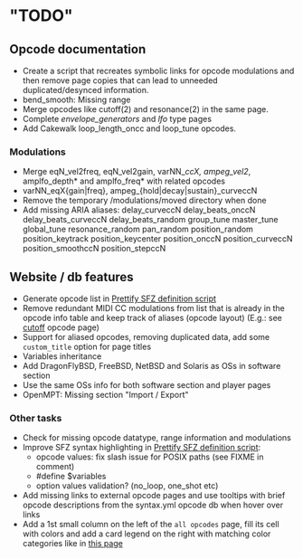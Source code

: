 # "TODO"

## Opcode documentation

- Create a script that recreates symbolic links for opcode modulations and then
  remove page copies that can lead to unneeded duplicated/desynced information.
- bend_smooth: Missing range
- Merge opcodes like cutoff(2) and resonance(2) in the same page.
- Complete _envelope_generators_ and _lfo_ type pages
- Add Cakewalk loop_length_oncc and loop_tune opcodes.

### Modulations

- Merge eqN_vel2freq, eqN_vel2gain, varNN_*ccX, ampeg_vel2*, amplfo_depth*
	and amplfo_freq* with related opcodes
- varNN_eqX{gain|freq}, ampeg_{hold|decay|sustain}_curveccN
- Remove the temporary /modulations/moved directory when done
- Add missing ARIA aliases:
		delay_curveccN
		delay_beats_onccN
		delay_beats_curveccN
		delay_beats_random
		group_tune
		master_tune
		global_tune
		resonance_random
		pan_random
		position_random
		position_keytrack
		position_keycenter
		position_onccN
		position_curveccN
		position_smoothccN
		position_stepccN

## Website / db features

- Generate opcode list in [Prettify SFZ definition script]
- Remove redundant MIDI CC modulations from list that is already in the opcode
	info table and keep track of aliases (opcode layout)
	(E.g.: see [cutoff] opcode page)
- Support for aliased opcodes, removing duplicated data,
  add some `custom_title` option for page titles
- Variables inheritance
- Add DragonFlyBSD, FreeBSD, NetBSD and Solaris as OSs in software section
- Use the same OSs info for both software section and player pages
- OpenMPT: Missing section "Import / Export"

### Other tasks

- Check for missing opcode datatype, range information and modulations
- Improve SFZ syntax highlighting in [Prettify SFZ definition script]:
	- opcode values: fix slash issue for POSIX paths (see FIXME in comment)
	- \#define $variables
	- option values validation? (no_loop, one_shot etc)
- Add missing links to external opcode pages and use tooltips with brief opcode
	descriptions from the syntax.yml opcode db when hover over links
- Add a 1st small column on the left of the `all opcodes` page,
  fill its cell with colors and add a card legend on the right with matching
  color categories like in [this page]

[cutoff]:   /opcodes/cutoff.md
[off_mode]: /opcodes/off_mode.md
[trigger]:  /opcodes/trigger.md
[sw_down]:  /opcodes/sw_down.md
[PR #5]:    https://github.com/sfzformat/sfzformat.github.io/pull/5
[Prettify SFZ definition script]: /assets/js/prettify/lang-sfz.js
[this page]: https://software.intel.com/sites/landingpage/IntrinsicsGuide/#
